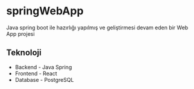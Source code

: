 # springWebApp
Java spring boot ile hazırlığı yapılmış ve geliştirmesi devam eden bir Web App projesi

## Teknoloji

- Backend - Java Spring
- Frontend - React
- Database - PostgreSQL
